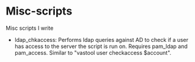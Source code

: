# Misc-scripts
Misc scripts I write

- ldap_chkaccess: Performs ldap queries against AD to check if a user has
  access to the server the script is run on.  Requires pam_ldap and pam_access.
  Similar to "vastool user checkaccess $account".

